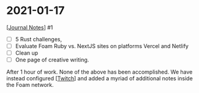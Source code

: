 # 2021-01-17

[[Journal Notes]] #1

- [ ] 5 Rust challenges,
- [ ] Evaluate Foam Ruby vs. NextJS sites on platforms Vercel and Netlify
- [ ] Clean up
- [ ] One page of creative writing.

After 1 hour of work. None of the above has been accomplished. We have instead configured [[Twitch]] and added a myriad of additional notes inside the Foam network.

[//begin]: # "Autogenerated link references for markdown compatibility"
[Journal Notes]: journal-notes.md "Journal Notes"
[Twitch]: twitch.md "Twitch"
[//end]: # "Autogenerated link references"